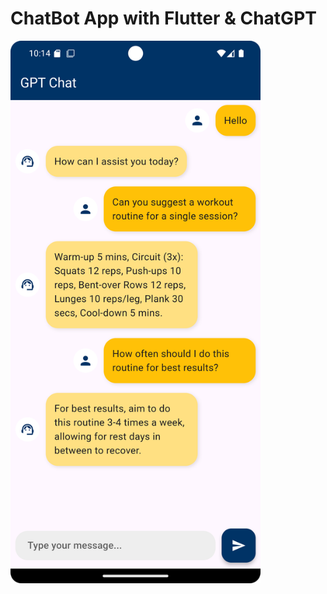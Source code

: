 # ChatBot App with Flutter & ChatGPT
  <img src="images/chatbot-screenshot.png" alt="ChatBot Screenshot" width="400"/>
